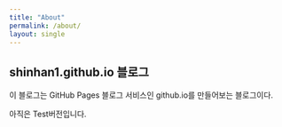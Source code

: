 ```yaml
---
title: "About"
permalink: /about/
layout: single
---
```


## shinhan1.github.io 블로그

이 블로그는 GitHub Pages 블로그 서비스인 github.io를 만들어보는 블로그이다.

아직은 Test버전입니다.
